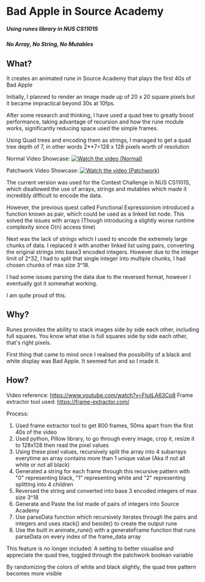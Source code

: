 # Bad Apple in Source Academy
##### Using runes library in NUS CS1101S
##### No Array, No String, No Mutables

## What?
It creates an animated rune in Source Academy that plays the first 40s of Bad Apple

Initially, I planned to render an image made up of 20 x 20 square pixels but it became impractical beyond 30s at 10fps. 

After some research and thinking, I have used a quad tree to greatly boost performance, taking advantage of recursion and how the rune module works, significantly reducing space used the simple frames.

Using Quad trees and encoding them as strings, I managed to get a quad tree depth of 7, in other words 2**7=128 x 128 pixels worth of resolution

Normal Video Showcase: 
[![Watch the video (Normal)](https://img.youtube.com/vi/TLQjHRlrjBU/maxresdefault.jpg)](https://youtu.be/TLQjHRlrjBU)

Patchwork Video Showcase:
[![Watch the video (Patchwork)](https://img.youtube.com/vi/jJIa40h_W4M/maxresdefault.jpg)](https://youtu.be/jJIa40h_W4M)

The current version was used for the Contest Challenge in NUS CS1101S, which disallowed the use of arrays, strings and mutables which made it incredibly difficult to encode the data. 

However, the previous quest called Functional Expressionism introduced a function known as pair, which could be used as a linked list node. This solved the issues with arrays (Though introducing a slightly worse runtime complexity since O(n) access time)

Next was the lack of strings which I used to encode the extremely large chunks of data. I replaced it with another linked list using pairs, converting the original strings into base3 encoded integers. However due to the integer limit of 2^32, I had to split that single integer into multiple chunks, I had chosen chunks of max size 3^18.

I had some issues parsing the data due to the reversed format, however I eventually got it somewhat working. 

I am quite proud of this.

## Why?
Runes provides the ability to stack images side by side each other, including full squares.
You know what else is full squares side by side each other, that's right pixels.

First thing that came to mind once I realised the possibility of a black and white display was Bad Apple. 
It seemed fun and so I made it.

## How?
Video reference: https://www.youtube.com/watch?v=FtutLA63Cp8
Frame extractor tool used: https://frame-extractor.com/

Process:
1. Used frame extractor tool to get 800 frames, 50ms apart from the first 40s of the video
2. Used python, Pillow library, to go through every image, crop it, resize it to 128x128 then read the pixel values
3. Using these pixel values, recursively split the array into 4 subarrays everytime an array contains more than 1 unique value (Aka if not all white or not all black)
4. Generated a string for each frame through this recursive pattern with "0" representing black, "1" representing white and "2" representing splitting into 4 children
5. Reversed the string and converted into base 3 encoded integers of max size 3^18
6. Generate and Paste the list made of pairs of integers into Source Academy
7. Use parseData function which recursively iterates through the pairs and integers and uses stack() and beside() to create the output rune
8. Use the built in animate_rune() with a generateFrame function that runs parseData on every index of the frame_data array

This feature is no longer included:
A setting to better visualise and appreciate the quad tree, toggled through the patchwork boolean variable

By randomizing the colors of white and black slightly, the quad tree pattern becomes more visible